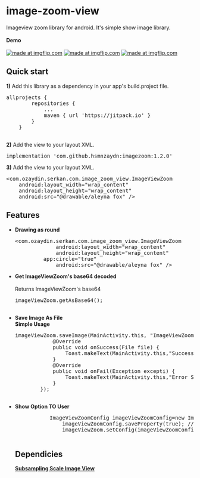 # image-zoom-view
Imageview zoom library for android. It's simple show image library.
</br>
</br>
<b>Demo</b>
</br>
</br>
 <a href="https://imgflip.com/gif/2falhe"><img src="https://i.imgflip.com/2falhe.gif" title="made at imgflip.com"/></a>
<a href="https://imgflip.com/gif/2g4o4b"><img src="https://i.imgflip.com/2g4o4b.gif" title="made at imgflip.com"/></a>
<a href="https://imgflip.com/gif/2g4o6v"><img src="https://i.imgflip.com/2g4o6v.gif" title="made at imgflip.com"/></a>
<h2>Quick start</h2>
<pr>
<b>1)</b> Add this library as a dependency in your app's build.project file.

<pre>
allprojects {
		repositories {
			...
			maven { url 'https://jitpack.io' }
		}
	}
  </pre>

<b>2)</b> Add the view to your layout XML.
<pre>implementation 'com.github.hsmnzaydn:imagezoom:1.2.0'</pre>

<b>3)</b> Add the view to your layout XML.
<pre>&lt;com.ozaydin.serkan.com.image_zoom_view.ImageViewZoom
    android:layout_width="wrap_content"
    android:layout_height="wrap_content"
    android:src="@drawable/aleyna_fox" /&gt;</pre>
    
<h2>Features</h2>
<pr>
    <ul>
	    <li><b>Drawing as round</b></li>
	    <pre>&lt;com.ozaydin.serkan.com.image_zoom_view.ImageViewZoom
    	     android:layout_width="wrap_content"
             android:layout_height="wrap_content"
	     app:circle="true"
             android:src="@drawable/aleyna_fox" /&gt;</pre>
          <li><b>Get ImageViewZoom's base64 decoded</b></li>
	    <br>
	    Returns ImageViewZoom's base64 
             <pre>
imageViewZoom.getAsBase64();
             </pre>
	    <li><b>Save Image As File</b></li>
	    <b>Simple Usage</b>
	    <pre>
imageViewZoom.saveImage(MainActivity.this, "ImageViewZoom", "test", Bitmap.CompressFormat.JPEG, 1, new SaveFileListener() {
            @Override
            public void onSuccess(File file) {
                Toast.makeText(MainActivity.this,"Success",Toast.LENGTH_SHORT).show();
            }
            @Override
            public void onFail(Exception excepti) {
                Toast.makeText(MainActivity.this,"Error Save",Toast.LENGTH_SHORT).show();
            }
        });
	    </pre>
	    <li><b>Show Option TO User</b> </li>
	    <pre>
	       ImageViewZoomConfig imageViewZoomConfig=new ImageViewZoomConfig();
               imageViewZoomConfig.saveProperty(true); // for show save opion to user
               imageViewZoom.setConfig(imageViewZoomConfig);
	    </pre>
	<h2> Dependicies </h2>
	<pr>
		<a href="https://github.com/davemorrissey/subsampling-scale-image-view"><b>Subsampling Scale Image View</b></a>
	    
